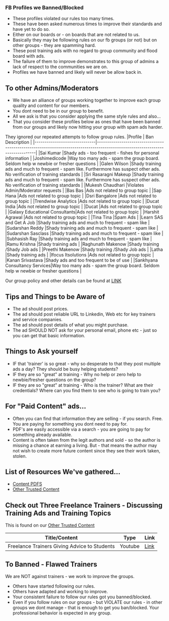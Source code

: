 ### FB Profiles we Banned/Blocked
- These profiles violated our rules too many times.
- These have been asked numerous times to improve their standards and have yet to do so.
- Either on our boards or - on boards that are not related to us.
- Basically they may be following rules on our fb groups (or not) but on other groups - they are spamming hard.
- These post training ads with no regard to group community and flood board with ads.
- The failure of them to improve demonstrates to this group of admins a lack of respect to the communities we are on.
- Profiles we have banned and likely will never be allow back in.

## To other Admins/Moderators
- We have an alliance of groups working together to improve each group quality and content for our members.
- You dont need to be in our group to benefit.
- All we ask is that you consider applying the same style rules and also...
- That you consider these profiles below as ones that have been banned from our groups and likely now hitting your group with spam ads harder.

They ignored our repeated attempts to follow group rules.
|Profile                       | Ban Description                                                                                                              |
|------------------------------|------------------------------------------------------------------------------------------------------------------------------|
|Sai Kumar                     |Shady ads - too frequent - fishes for personal information                                                                    |
|Joshimedicode                 |Way too many ads - spam the group board. Seldom help w newbie or fresher questions                                            | 
|Galen Wilson                  |Shady training ads and much to frequent - spam like. Furthermore has suspect other ads. No verification of training standards |
|Sri Rasaragni Makeup          |Shady training ads and much to frequent - spam like. Furthermore has suspect other ads. No verification of training standards |
|Mukesh Chaudhari              |Violates Admin/Moderator requests                                                                                             |
|Bas Bas                       |Ads not related to group topic                                                                                                |
|Sap Hana                      |Ads not related to group topic                                                                                                |
|Dsri Bangalore                |Ads not related to group topic                                                                                                |
|Trendwise Analytics           |Ads not related to group topic                                                                                                |
|Ducat India                   |Ads not related to group topic                                                                                                |
|Ducat                         |Ads not related to group topic                                                                                                |
|Galaxy Educational Consultants|Ads not related to group topic                                                                                                |
|Harshit Agrawal               |Ads not related to group topic                                                                                                |
|Tina Tina                     |Spam Ads                                                                                                                      |
|Learn SAS and Get A Job       |Shady training ads and much to frequent - spam like                                                                           |
|Sudarshan Reddy               |Shady training ads and much to frequent - spam like                                                                           |
|Sudarshan Sasclass            |Shady training ads and much to frequent - spam like                                                                           |
|Subhasish Ray                 |Shady training ads and much to frequent - spam like                                                                           |
|Ramu Krishna                  |Shady training ads                                                                                                            |
|Raghunath Makenow             |Shady training /Shady Job ads                                                                                                 |
|Preethi Makenow               |Shady training /Shady Job ads                                                                                                 |
|Latha                         |Shady training ads                                                                                                            |
|Ifocus Itsolutions            |Ads not related to group topic                                                                                                |
|Kanan Srivastava              |Shady ads and too frequent to be of use                                                                                       |
|Sankhyana Consultancy Services|Way too many ads - spam the group board. Seldom help w newbie or fresher questions                                            |


Our group policy and other details can be found at [LINK](https://github.com/zeketorres/sm_ad_rules)


## Tips and Things to be Aware of
- The ad should post prices.
- The ad should post reliable URL to Linkedin, Web etc for key trainers and service companies.
- The ad should post details of what you might purchase.
- The ad SHOULD NOT ask for your personal email, phone etc - just so you can get that basic information.

## Things to Ask yourself
- IF that 'trainer' is so great - why so desperate to that they post multiple ads a day? They should be busy helping students?
- IF they are so "great" at training - Why no help or zero help to newbie/fresher questions on the group?
- IF they are so "great" at training - Who is the trainer? What are their credentials? Where can you find them to see who is going to train you?

## For "Paid Content" ads...
- Often you can find that information they are selling - if you search. Free. You are paying for something you dont need to pay for.
- PDF's are easily accessible via a search - you are going to pay for something already available.
- Content is often taken from the legit authors and sold - so the author is missing a chance at earning a living. But - that means the author may not wish to create more future content since they see their work taken, stolen.

## List of Resources We've gathered...
- [Content PDFS](https://github.com/zeketorres/sm_ad_rules/tree/main/found_content)                   
- [Other Trusted Content](https://github.com/zeketorres/sm_ad_rules/blob/main/Trusted_Content.md)

## Check out Three Freelance Trainers - Discussing Training Ads and Training Topics
This is found on our [Other Trusted Content](https://github.com/zeketorres/sm_ad_rules/blob/main/Trusted_Content.md)

|Title/Content                                    |Type     |Link                                               |
|-------------------------------------------------|---------|---------------------------------------------------|
|Freelance Trainers Giving Advice to Students     |Youtube  | [Link](https://youtu.be/5ZgzAdAPaMo)              |

## To Banned - Flawed Trainers
We are NOT against trainers - we work to improve the groups.
- Others have started following our rules.
- Others have adapted and working to improve.
- Your consistent failure to follow our rules got you banned/blocked.
- Even if you follow rules on our groups - but VIOLATE our rules - in other groups we dont manage - that is enough to get you ban/blocked. Your professional behavior is expected in any group.
